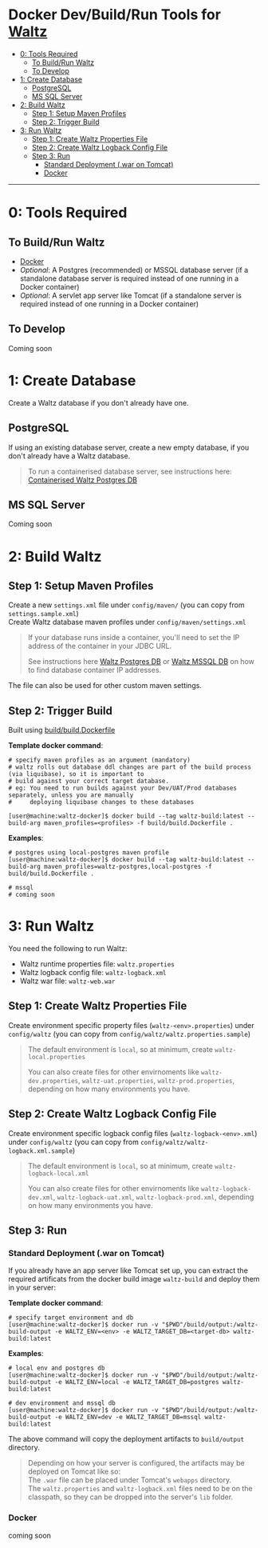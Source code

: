 # Docker Dev/Build/Run Tools for [Waltz](https://github.com/finos/waltz)
- [0: Tools Required](#0-tools-required)
  * [To Build/Run Waltz](#to-buildrun-waltz)
  * [To Develop](#to-develop)
- [1: Create Database](#1-create-database)
  * [PostgreSQL](#postgresql)
  * [MS SQL Server](#ms-sql-server)
- [2: Build Waltz](#2-build-waltz)
  * [Step 1: Setup Maven Profiles](#step-1-setup-maven-profiles)
  * [Step 2: Trigger Build](#step-2-trigger-build)
- [3: Run Waltz](#3-run-waltz)
  * [Step 1: Create Waltz Properties File](#step-1-create-waltz-properties-file)
  * [Step 2: Create Waltz Logback Config File](#step-2-create-waltz-logback-config-file)
  * [Step 3: Run](#step-3-run)
    + [Standard Deployment (.war on Tomcat)](#standard-deployment-war-on-tomcat)
    + [Docker](#docker)
---

# 0: Tools Required
## To Build/Run Waltz
* [Docker](https://www.docker.com/products/docker-desktop)
* *Optional*: A Postgres (recommended) or MSSQL database server (if a standalone database server is required instead of one running in a Docker container)
* *Optional*: A servlet app server like Tomcat (if a standalone server is required instead of one running in a Docker container)

## To Develop
Coming soon

# 1: Create Database
Create a Waltz database if you don't already have one.

## PostgreSQL
If using an existing database server, create a new empty database, if you don't already have a Waltz database.

>To run a containerised database server, see instructions here: [Containerised Waltz Postgres DB](database/postgres/README.md)


## MS SQL Server
Coming soon

# 2: Build Waltz
## Step 1: Setup Maven Profiles
Create a new `settings.xml` file under `config/maven/` (you can copy from `settings.sample.xml`)  
Create Waltz database maven profiles under `config/maven/settings.xml`

>If your database runs inside a container, you'll need to set the IP address of the container in your JDBC URL.  
>
>See instructions here [Waltz Postgres DB](database/postgres/README.md) or [Waltz MSSQL DB](database/mssql/README.md) on how to find database container IP addresses.

The file can also be used for other custom maven settings.

## Step 2: Trigger Build
Built using [build/build.Dockerfile](build/build.Dockerfile)

**Template docker command**:
```console
# specify maven profiles as an argument (mandatory)
# waltz rolls out database ddl changes are part of the build process (via liquibase), so it is important to 
# build against your correct target database.
# eg: You need to run builds against your Dev/UAT/Prod databases separately, unless you are manually
#     deploying liquibase changes to these databases

[user@machine:waltz-docker]$ docker build --tag waltz-build:latest --build-arg maven_profiles=<profiles> -f build/build.Dockerfile .
```

**Examples**:
```console
# postgres using local-postgres maven profile
[user@machine:waltz-docker]$ docker build --tag waltz-build:latest --build-arg maven_profiles=waltz-postgres,local-postgres -f build/build.Dockerfile .

# mssql
# coming soon
```

# 3: Run Waltz
You need the following to run Waltz:

* Waltz runtime properties file: `waltz.properties`
* Waltz logback config file: `waltz-logback.xml`
* Waltz war file: `waltz-web.war`

## Step 1: Create Waltz Properties File
Create environment specific property files (`waltz-<env>.properties`) under `config/waltz` (you can copy from `config/waltz/waltz.properties.sample`)

>The default environment is `local`, so at minimum, create `waltz-local.properties`  
>
>You can also create files for other envirnoments like `waltz-dev.properties`, `waltz-uat.properties`, `waltz-prod.properties`, depending on how many environments you have.

## Step 2: Create Waltz Logback Config File
Create environment specific logback config files (`waltz-logback-<env>.xml`) under `config/waltz` (you can copy from `config/waltz/waltz-logback.xml.sample`)

>The default environment is `local`, so at minimum, create `waltz-logback-local.xml`  
>
>You can also create files for other envirnoments like `waltz-logback-dev.xml`, `waltz-logback-uat.xml`, `waltz-logback-prod.xml`, depending on how many environments you have.

## Step 3: Run
### Standard Deployment (.war on Tomcat)
If you already have an app server like Tomcat set up, you can extract the required artificats from the docker build image `waltz-build` and deploy them in your server:

**Template docker command**:
```console
# specify target environment and db
[user@machine:waltz-docker]$ docker run -v "$PWD"/build/output:/waltz-build-output -e WALTZ_ENV=<env> -e WALTZ_TARGET_DB=<target-db> waltz-build:latest
```

**Examples**:
```console
# local env and postgres db
[user@machine:waltz-docker]$ docker run -v "$PWD"/build/output:/waltz-build-output -e WALTZ_ENV=local -e WALTZ_TARGET_DB=postgres waltz-build:latest

# dev environment and mssql db
[user@machine:waltz-docker]$ docker run -v "$PWD"/build/output:/waltz-build-output -e WALTZ_ENV=dev -e WALTZ_TARGET_DB=mssql waltz-build:latest
```
The above command will copy the deployment artifacts to `build/output` directory.

>Depending on how your server is configured, the artifacts may be deployed on Tomcat like so:  
>The `.war` file can be placed under Tomcat's `webapps` directory.  
>The `waltz.properties` and `waltz-logback.xml` files need to be on the classpath, so they can be dropped into the server's `lib` folder.  

### Docker
coming soon